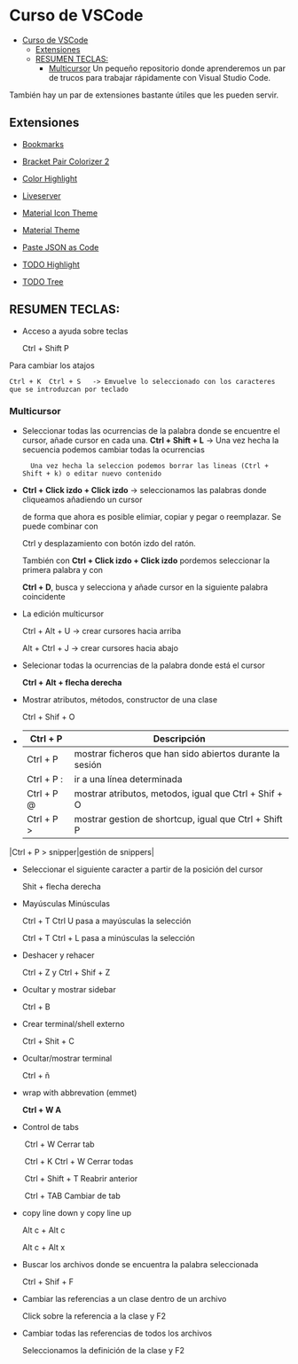 
# Curso de VSCode

- [Curso de VSCode](#curso-de-vscode)
  - [Extensiones](#extensiones)
  - [RESUMEN TECLAS:](#resumen-teclas)
    - [Multicursor](#multicursor)
Un pequeño repositorio donde aprenderemos un par de trucos para trabajar rápidamente con Visual Studio Code.

También hay un par de extensiones bastante útiles que les pueden servir.

## Extensiones

* [Bookmarks](https://marketplace.visualstudio.com/items?itemName=alefragnani.Bookmarks)

* [Bracket Pair Colorizer 2](https://marketplace.visualstudio.com/items?itemName=CoenraadS.bracket-pair-colorizer-2)

* [Color Highlight](https://marketplace.visualstudio.com/items?itemName=naumovs.color-highlight)

* [Liveserver](https://marketplace.visualstudio.com/items?itemName=ritwickdey.LiveServer)

* [Material Icon Theme](https://marketplace.visualstudio.com/items?itemName=PKief.material-icon-theme)

* [Material Theme](https://marketplace.visualstudio.com/items?itemName=Equinusocio.vsc-material-theme)

* [Paste JSON as Code](https://marketplace.visualstudio.com/items?itemName=quicktype.quicktype)

* [TODO Highlight](https://marketplace.visualstudio.com/items?itemName=wayou.vscode-todo-highlight)

* [TODO Tree](https://marketplace.visualstudio.com/items?itemName=Gruntfuggly.todo-tree)

## RESUMEN TECLAS:

- Acceso a ayuda sobre teclas

  Ctrl + Shift P

 Para cambiar los atajos 

  	Ctrl + K  Ctrl + S   -> Emvuelve lo seleccionado con los caracteres que se introduzcan por teclado

### Multicursor

- Seleccionar todas las ocurrencias de la palabra donde se encuentre el cursor, añade cursor en cada una.
  **Ctrl + Shift + L**  -> Una vez hecha la secuencia podemos cambiar todas la ocurrencias  

 		Una vez hecha la seleccion podemos borrar las lineas (Ctrl + Shift + k) o editar nuevo contenido

- **Ctrl  + Click izdo + Click izdo**   -> seleccionamos las palabras donde cliqueamos añadiendo un cursor

  de forma que ahora es posible elimiar, copiar y pegar o reemplazar.  Se puede combinar con 

  Ctrl  y desplazamiento con botón izdo del ratón.

  También con **Ctrl  + Click izdo + Click izdo** pordemos seleccionar la primera palabra y con 

  **Ctrl + D**, busca y selecciona y añade cursor en la siguiente palabra coincidente 

- La edición multicursor

  Ctrl + Alt + U  ->   crear cursores hacia arriba

  Alt + Ctrl  + J  -> crear cursores hacia abajo

- Selecionar todas la ocurrencias de la palabra donde está el cursor

  **Ctrl + Alt + flecha derecha**



- Mostrar atributos, métodos, constructor de una clase

  Ctrl  +  Shif  + O

- |Ctrl  +  P    | Descripción                                             |
  |------------- | --------------------------------------------------------|
  |Ctrl  +  P    |mostrar ficheros que han sido abiertos durante la sesión |
  |Ctrl  +  P  : |ir a una línea determinada                               |
  |Ctrl  +  P  @ |mostrar atributos, metodos, igual que Ctrl + Shif + O    |
  |Ctrl  +  P  > |mostrar gestion de shortcup, igual que  Ctrl + Shift P   |
|Ctrl  +  P  > snipper|gestión de snippers|

- Seleccionar el siguiente caracter a partir de la posición del cursor

  Shit + flecha derecha

- Mayúsculas Minúsculas

  Ctrl + T  Ctrl  U     pasa a mayúsculas la selección

  Ctrl + T  Ctrl + L    pasa a minúsculas la selección

 

- Deshacer y rehacer

  Ctrl + Z y Ctrl + Shif + Z

- Ocultar y mostrar sidebar

  Ctrl + B

- Crear terminal/shell externo

  Ctrl + Shit + C

- Ocultar/mostrar terminal

  Ctrl + ñ

- wrap with abbrevation (emmet)

  **Ctrl + W  A**

- Control de tabs

  ​    Ctrl + W      Cerrar tab

  ​    Ctrl + K Ctrl + W Cerrar todas

  ​    Ctrl + Shift + T  Reabrir anterior

  ​    Ctrl + TAB     Cambiar de tab

- copy line down y copy line up

  Alt c + Alt c

  Alt c + Alt x

- Buscar los archivos donde se encuentra la palabra seleccionada

  Ctrl  +  Shif  +  F
  
- Cambiar las referencias a un clase dentro de un archivo

  Click sobre la referencia a la clase y F2

- Cambiar todas las referencias de todos los archivos

  Seleccionamos la definición de la clase y F2

  